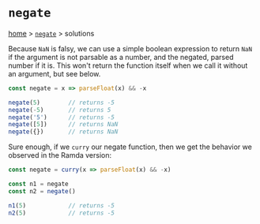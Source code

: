 # `negate`

[home](../README.md) &gt; [`negate`](./README.md) &gt; solutions

Because `NaN` is falsy, we can use a simple boolean expression to return `NaN` if the argument is not parsable as a number, and the negated, parsed number if it is. This won't return the function itself when we call it without an argument, but see below.

```js
const negate = x => parseFloat(x) && -x

negate(5)        // returns -5
negate(-5)       // returns 5
negate('5')      // returns -5
negate([5])      // returns NaN
negate({})       // returns NaN
```

Sure enough, if we `curry` our negate function, then we get the behavior we observed in the Ramda version:

```js
const negate = curry(x => parseFloat(x) && -x)

const n1 = negate
const n2 = negate()

n1(5)            // returns -5
n2(5)            // returns -5
```
